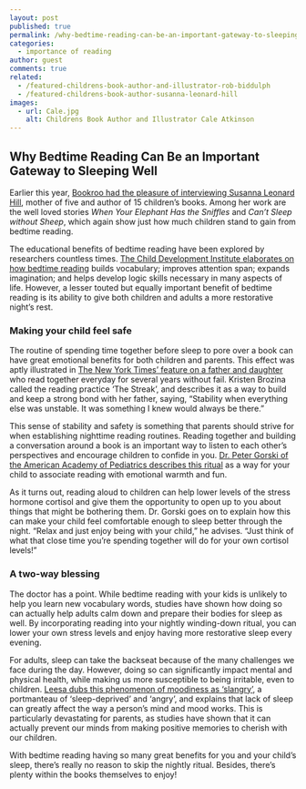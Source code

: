 ```yaml
---
layout: post
published: true
permalink: /why-bedtime-reading-can-be-an-important-gateway-to-sleeping-well
categories:
  - importance of reading
author: guest
comments: true
related:
  - /featured-childrens-book-author-and-illustrator-rob-biddulph
  - /featured-childrens-book-author-susanna-leonard-hill
images:
  - url: Cale.jpg
    alt: Childrens Book Author and Illustrator Cale Atkinson
---
```

## Why Bedtime Reading Can Be an Important Gateway to Sleeping Well

Earlier this year, [Bookroo had the pleasure of interviewing Susanna Leonard Hill](http://blog.bookroo.com/featured-childrens-book-author-susanna-leonard-hill), mother of five and author of 15 children’s books. Among her work are the well loved stories _When Your Elephant Has the Sniffles_ and _Can’t Sleep without Sheep_, which again show just how much children stand to gain from bedtime reading.

The educational benefits of bedtime reading have been explored by researchers countless times. [The Child Development Institute elaborates on how bedtime reading](https://childdevelopmentinfo.com/child-activities/5-reasons-you-should-read-to-your-child-every-night/#.WnRM1KiWa03) builds vocabulary; improves attention span; expands imagination; and helps develop logic skills necessary in many aspects of life. However, a lesser touted but equally important benefit of bedtime reading is its ability to give both children and adults a more restorative night’s rest.

### Making your child feel safe

The routine of spending time together before sleep to pore over a book can have great emotional benefits for both children and parents. This effect was aptly illustrated in [The New York Times’ feature on a father and daughter](http://www.nytimes.com/2010/03/21/fashion/21GenB.html) who read together everyday for several years without fail. Kristen Brozina called the reading practice ‘The Streak’, and describes it as a way to build and keep a strong bond with her father, saying, “Stability when everything else was unstable. It was something I knew would always be there.”

This sense of stability and safety is something that parents should strive for when establishing nighttime reading routines. Reading together and building a conversation around a book is an important way to listen to each other’s perspectives and encourage children to confide in you. [Dr. Peter Gorski of the American Academy of Pediatrics describes this ritual](https://www.parents.com/fun/entertainment/books/the-brainy-benefits-of-bedtime-stories/) as a way for your child to associate reading with emotional warmth and fun.

As it turns out, reading aloud to children can help lower levels of the stress hormone cortisol and give them the opportunity to open up to you about things that might be bothering them. Dr. Gorski goes on to explain how this can make your child feel comfortable enough to sleep better through the night. “Relax and just enjoy being with your child,” he advises. “Just think of what that close time you’re spending together will do for your own cortisol levels!”

### A two-way blessing

The doctor has a point. While bedtime reading with your kids is unlikely to help you learn new vocabulary words, studies have shown how doing so can actually help adults calm down and prepare their bodies for sleep as well. By incorporating reading into your nightly winding-down ritual, you can lower your own stress levels and enjoy having more restorative sleep every evening.

For adults, sleep can take the backseat because of the many challenges we face during the day. However, doing so can significantly impact mental and physical health, while making us more susceptible to being irritable, even to children. [Leesa dubs this phenomenon of moodiness as ‘slangry’](http://blog.leesa.com/slanger-management/), a portmanteau of ‘sleep-deprived’ and ‘angry’, and explains that lack of sleep can greatly affect the way a person’s mind and mood works. This is particularly devastating for parents, as studies have shown that it can actually prevent our minds from making positive memories to cherish with our children. 

With bedtime reading having so many great benefits for you and your child’s sleep, there’s really no reason to skip the nightly ritual. Besides, there’s plenty within the books themselves to enjoy!
